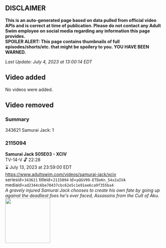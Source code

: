 ## DISCLAIMER
**This is an auto-generated page based on data pulled from official video APIs and is correct at time of publication. Please do not contact any Adult Swim employee on social media regarding any information this page provides.**  
**SPOILER ALERT: This page contains thumbnails of full episodes/shorts/etc. that might be spoilery to you. YOU HAVE BEEN WARNED.**  

_Last Update: July 4, 2023 at 13:00:14 EDT_
## Video added
No videos were added.  
## Video removed
### Summary
343621 Samurai Jack: 1  
### 2115094
**Samurai Jack S05E03 - XCIV**  
TV-14-V 🔓 22:28  
⌛ July 13, 2023 at 23:59:00 EDT  
https://www.adultswim.com/videos/samurai-jack/xciv  
seriesid=`343621` titleid=`2115094` id=`pQGV99-ETDeKn_54x2aIVA` mediaid=`ad2344c6be70437cbc62e5c1e91ee6ca9f355ba4`  
_A gravely injured Samurai Jack chooses to create his own fate by going up against the deadliest foes he's ever faced, Assassins from the Cult of Aku._  
<a href="https://media.cdn.adultswim.com/uploads/20200407/thumbnails/2_20471429366-samjack_094_dup-20170322.jpg"><img src="https://media.cdn.adultswim.com/uploads/20200407/thumbnails/2_20471429366-samjack_094_dup-20170322.jpg" height="144px" /></a>
